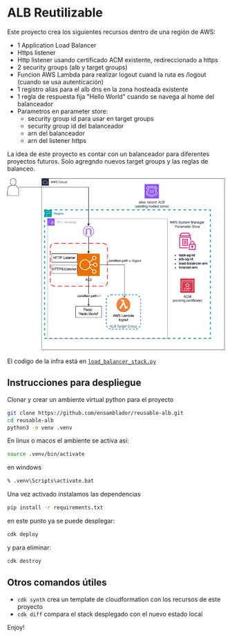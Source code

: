
# ALB Reutilizable

Este proyecto crea los siguientes recursos dentro de una región de AWS:

* 1 Application Load Balancer
* Https listener
* Http listener usando certificado ACM existente, redireccionado a https
* 2 security groups (alb y target groups)
* Funcion AWS Lambda para realizar logout cuand la ruta es /logout (cuando se usa autenticación)
* 1 registro alias para el alb dns en la zona hosteada existente
* 1 regla de respuesta fija "Hello World" cuando se navega al home del balanceador
* Parametros en parameter store:
    * security group id para usar en target groups
    * security group id del balanceador
    * arn del balanceador
    * arn del listener https

La idea de este proyecto es contar con un balanceador para diferentes proyectos futuros. Solo agregndo nuevos target groups y las reglas de balanceo.



![application load balancer](/alb.jpg)

El codigo de la infra está en [`load_balancer_stack.py`](load_balancer/load_balancer_stack.py)


## Instrucciones para despliegue


Clonar y crear un ambiente virtual python para el proyecto

```zsh
git clone https://github.com/ensamblador/reusable-alb.git
cd reusable-alb
python3 -m venv .venv
```

En linux o macos el ambiente se activa así:

```zsh
source .venv/bin/activate
```

en windows

```cmd
% .venv\Scripts\activate.bat
```

Una vez activado instalamos las dependencias
```zsh
pip install -r requirements.txt
```

en este punto ya se puede desplegar:

```zsh
cdk deploy
```

y para eliminar:

```zsh
cdk destroy
```


## Otros comandos útiles

 * `cdk synth`       crea un template de cloudformation con los recursos de este proyecto
 * `cdk diff`        compara el stack desplegado con el nuevo estado local

Enjoy!
